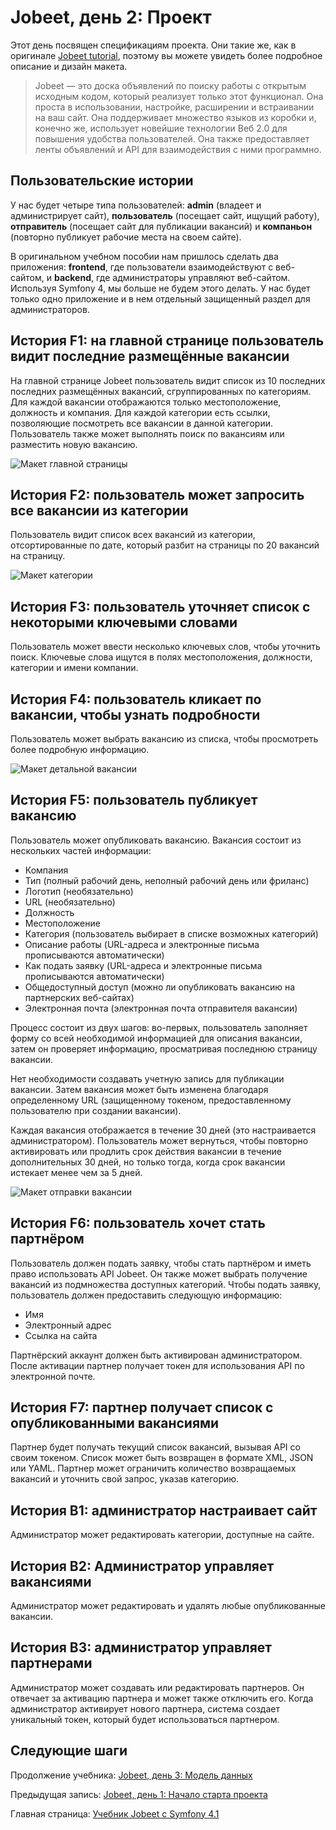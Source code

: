 # Jobeet, день 2: Проект

Этот день посвящен спецификациям проекта. Они такие же, как в оригинале [Jobeet tutorial][1], поэтому вы можете увидеть более подробное описание и дизайн макета.

> Jobeet — это доска объявлений по поиску работы с открытым исходным кодом, который реализует только этот функционал. Она проста в использовании, настройке, расширении и встраивании на ваш сайт.
> Она поддерживает множество языков из коробки и, конечно же, использует новейшие технологии Веб 2.0 для повышения удобства пользователей.
> Она также предоставляет ленты объявлений и API для взаимодействия с ними программно.

## Пользовательские истории

У нас будет четыре типа пользователей: **admin** (владеет и администрирует сайт), **пользователь** (посещает сайт, ищущий работу), **отправитель** (посещает сайт для публикации вакансий) и **компаньон** (повторно публикует рабочие места на своем сайте).

В оригинальном учебном пособии нам пришлось сделать два приложения: **frontend**, где пользователи взаимодействуют с веб-сайтом, и **backend**, где администраторы управляют веб-сайтом.
Используя Symfony 4, мы больше не будем этого делать. У нас будет только одно приложение и в нем отдельный защищенный раздел для администраторов.

## История F1: на главной странице пользователь видит последние размещённые вакансии

На главной странице Jobeet пользователь видит список из 10 последних последних размещённых вакансий, сгруппированных по категориям. Для каждой вакансии отображаются только местоположение, должность и компания.
Для каждой категории есть ссылки, позволяющие посмотреть все вакансии в данной категории. Пользователь также может выполнять поиск по вакансиям или разместить новую вакансию.

![Макет главной страницы](../files/images/screenshot_2.png)

## История F2: пользователь может запросить все вакансии из категории

Пользователь видит список всех вакансий из категории, отсортированные по дате, который разбит на страницы по 20 вакансий на страницу.

![Макет категории](../files/images/screenshot_3.png)

## История F3: пользователь уточняет список с некоторыми ключевыми словами

Пользователь может ввести несколько ключевых слов, чтобы уточнить поиск. Ключевые слова ищутся в полях местоположения, должности, категории и имени компании.

## История F4: пользователь кликает по вакансии, чтобы узнать подробности

Пользователь может выбрать вакансию из списка, чтобы просмотреть более подробную информацию.

![Макет детальной вакансии](../files/images/screenshot_4.png)

## История F5: пользователь публикует вакансию

Пользователь может опубликовать вакансию. Вакансия состоит из нескольких частей информации:

- Компания
- Тип (полный рабочий день, неполный рабочий день или фриланс)
- Логотип (необязательно)
- URL (необязательно)
- Должность
- Местоположение
- Категория (пользователь выбирает в списке возможных категорий)
- Описание работы (URL-адреса и электронные письма прописываются автоматически)
- Как подать заявку (URL-адреса и электронные письма прописываются автоматически)
- Общедоступный доступ (можно ли опубликовать вакансию на партнерских веб-сайтах)
- Электронная почта (электронная почта отправителя вакансии)

Процесс состоит из двух шагов: во-первых, пользователь заполняет форму со всей необходимой информацией для описания вакансии, затем он проверяет информацию, просматривая последнюю страницу вакансии.

Нет необходимости создавать учетную запись для публикации вакансии. Затем вакансия может быть изменена благодаря определенному URL (защищенному токеном, предоставленному пользователю при создании вакансии).

Каждая вакансия отображается в течение 30 дней (это настраивается администратором).
Пользователь может вернуться, чтобы повторно активировать или продлить срок действия вакансии в течение дополнительных 30 дней, но только тогда, когда срок вакансии истекает менее чем за 5 дней.

![Макет отправки вакансии](../files/images/screenshot_5.png)

## История F6: пользователь хочет стать партнёром

Пользователь должен подать заявку, чтобы стать партнёром и иметь право использовать API Jobeet. Он также может выбрать получение вакансий из подмножества доступных категорий.
Чтобы подать заявку, пользователь должен предоставить следующую информацию:

- Имя
- Электронный адрес
- Ссылка на сайта

Партнёрский аккаунт должен быть активирован администратором. После активации партнер получает токен для использования API по электронной почте.

## История F7: партнер получает список с опубликованными вакансиями

Партнер будет получать текущий список вакансий, вызывая API со своим токеном. Список может быть возвращен в формате XML, JSON или YAML.
Партнер может ограничить количество возвращаемых вакансий и уточнить свой запрос, указав категорию.

## История B1: администратор настраивает сайт

Администратор может редактировать категории, доступные на сайте.

## История B2: Администратор управляет вакансиями

Администратор может редактировать и удалять любые опубликованные вакансии.

## История B3: администратор управляет партнерами

Администратор может создавать или редактировать партнеров. Он отвечает за активацию партнера и может также отключить его.
Когда администратор активирует нового партнера, система создает уникальный токен, который будет использоваться партнером.

## Следующие шаги

Продолжение учебника: [Jobeet, день 3: Модель данных](day-3.md)

Предыдущая запись: [Jobeet, день 1: Начало старта проекта](day-1.md)

Главная страница: [Учебник Jobeet с Symfony 4.1](../index.md)

[1]: https://symfony.com/legacy/doc/jobeet/1_4/en/02?orm=Propel
